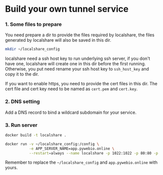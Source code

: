 # Build your own tunnel service

### 1. Some files to prepare
You need prepare a dir to provide the files required by localshare, the files generated by localshare will also be saved in this dir.

```bash
mkdir ~/localshare_config
```
localshare need a ssh host key to run underlying ssh server, if you don't have one, localshare will create one in this dir before the first running.
Otherwise, you put need rename your ssh host key to `ssh_host_key` and copy it to the dir.

If you want to enable https, you need to provide the cert files in this dir. The cert file and cert key need to be named as `cert.pem` and `cert.key`.

### 2. DNS setting

Add a DNS record to bind a wildcard subdomain for your service. 

### 3. Run server

```bash
docker build -t localshare .

docker run -v ~/localshare_config:/config \
           -e APP_SERVER_NAME=app.pywebio.online \
           --restart=always --name localshare -p 1022:1022 -p 80:80 -p 443:443 -d localshare
```
Remember to replace the `~/localshare_config` and `app.pywebio.online` with yours.
